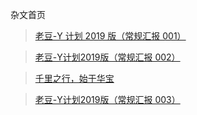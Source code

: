 杂文首页

> [老豆-Y 计划 2019 版（常规汇报 001）](/essay/ld-yplan2019-001.md)

> [老豆-Y计划2019版（常规汇报 002）](/essay/ld-yplan2019-002.md)

> [千里之行，始于华宝](/essay/visit-fsfund-1.md)

> [老豆-Y计划2019版（常规汇报 003）](essay/ld-yplan2019-003.md)
